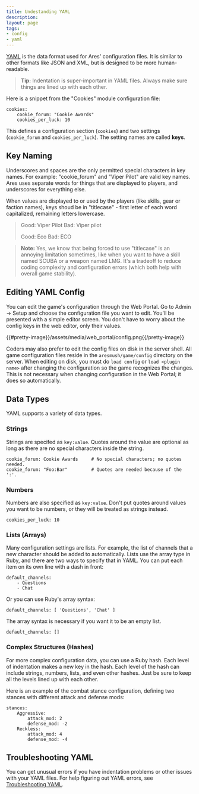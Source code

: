 ```yaml
---
title: Undestanding YAML
description:
layout: page
tags: 
- config
- yaml
---
```


[YAML](http://www.yaml.org/start.html) is the data format used for Ares' configuration files.  It is similar to other formats like JSON and XML, but is designed to be more human-readable.

> <i class="fa fa-info-circle"></i> **Tip:** Indentation is super-important in YAML files.  Always make sure things are lined up with each other.

Here is a snippet from the "Cookies" module configuration file:

    cookies:
        cookie_forum: "Cookie Awards"
        cookies_per_luck: 10

This defines a configuration section (`cookies`) and two settings (`cookie_forum` and `cookies_per_luck`).  The setting names are called **keys**.   

## Key Naming

Underscores and spaces are the only permitted special characters in key names.  For example: "cookie_forum" and "Viper Pilot" are valid key names.  Ares uses separate words for things that are displayed to players, and underscores for everything else.

When values are displayed to or used by the players (like skills, gear or faction names), keys shoud be in "titlecase" - first letter of each word capitalized, remaining letters lowercase. 

> Good:  Viper Pilot
> Bad:  Viper pilot
>
> Good: Eco
> Bad: ECO

> <i class="fa fa-exclamation-triangle"></i> **Note:** Yes, we know that being forced to use "titlecase" is an annoying limitation sometimes, like when you want to have a skill named SCUBA or a weapon named LMG.  It's a tradeoff to reduce coding complexity and configuration errors (which both help with overall game stability).

## Editing YAML Config

You can edit the game's configuration through the Web Portal.  Go to Admin -> Setup and choose the configuration file you want to edit.  You'll be presented with a simple editor screen.   You don't have to worry about the config keys in the web editor, only their values.

{{#pretty-image}}/assets/media/web_portal/config.png{{/pretty-image}}

Coders may also prefer to edit the config files on disk in the server shell.  All game configuration files reside in the `aresmush/game/config` directory on the server.  When editing on disk, you must do `load config` or `load <plugin name>` after changing the configuration so the game recognizes the changes.  This is not necessary when changing configuration in the Web Portal; it does so automatically.

## Data Types

YAML supports a variety of data types.

### Strings

Strings are specifed as `key:value`.  Quotes around the value are optional as long as there are no special characters inside the string.

    cookie_forum: Cookie Awards     # No special characters; no quotes needed.
    cookie_forum: "Foo:Bar"         # Quotes are needed because of the ':'.


### Numbers

Numbers are also specified as `key:value`.   Don't put quotes around values you want to be numbers, or they will be treated as strings instead.

    cookies_per_luck: 10

### Lists (Arrays)

Many configuration settings are lists.  For example, the list of channels that a new character should be added to automatically.  Lists use the array type in Ruby, and there are two ways to specify that in YAML.  You can put each item on its own line with a dash in front:

    default_channels:
        - Questions
        - Chat

Or you can use Ruby's array syntax:

    default_channels: [ 'Questions', 'Chat' ]

The array syntax is necessary if you want it to be an empty list.

    default_channels: []

### Complex Structures (Hashes)

For more complex configuration data, you can use a Ruby hash.  Each level of indentation makes a new key in the hash.  Each level of the hash can include strings, numbers, lists, and even other hashes.  Just be sure to keep all the levels lined up with each other.

Here is an example of the combat stance configuration, defining two stances with different attack and defense mods:

    stances:
        Aggressive:
            attack_mod: 2
            defense_mod: -2
        Reckless:
            attack_mod: 4
            defense_mod: -4

## Troubleshooting YAML

You can get unusual errors if you have indentation problems or other issues with your YAML files.  For help figuring out YAML errors, see [Troubleshooting YAML](/tutorials/code/troubleshooting-yaml).